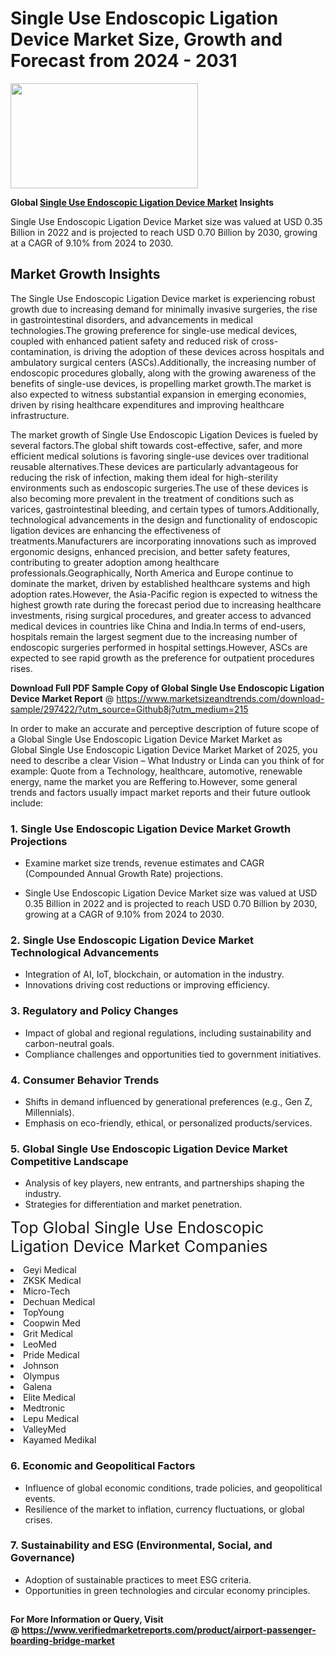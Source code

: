 <H1>Single Use Endoscopic Ligation Device Market Size, Growth and Forecast from 2024 - 2031</H1><img class="aligncenter size-medium wp-image-584254" src="https://thirdeyenews.in/wp-content/uploads/2024/09/Global-Market-Research-300x168.jpeg" alt="" width="300" height="168" /><p><strong>Global&nbsp;<a href="https://www.marketsizeandtrends.com/download-sample/297422/?utm_source=Github8j?utm_medium=215">Single Use Endoscopic Ligation Device Market</a> Insights</strong></p><p>Single Use Endoscopic Ligation Device Market size was valued at USD 0.35 Billion in 2022 and is projected to reach USD 0.70 Billion by 2030, growing at a CAGR of 9.10% from 2024 to 2030.</p><p><h2>Market Growth Insights</h2> <p>The Single Use Endoscopic Ligation Device market is experiencing robust growth due to increasing demand for minimally invasive surgeries, the rise in gastrointestinal disorders, and advancements in medical technologies.The growing preference for single-use medical devices, coupled with enhanced patient safety and reduced risk of cross-contamination, is driving the adoption of these devices across hospitals and ambulatory surgical centers (ASCs).Additionally, the increasing number of endoscopic procedures globally, along with the growing awareness of the benefits of single-use devices, is propelling market growth.The market is also expected to witness substantial expansion in emerging economies, driven by rising healthcare expenditures and improving healthcare infrastructure.</p> <p>The market growth of Single Use Endoscopic Ligation Devices is fueled by several factors.The global shift towards cost-effective, safer, and more efficient medical solutions is favoring single-use devices over traditional reusable alternatives.These devices are particularly advantageous for reducing the risk of infection, making them ideal for high-sterility environments such as endoscopic surgeries.The use of these devices is also becoming more prevalent in the treatment of conditions such as varices, gastrointestinal bleeding, and certain types of tumors.Additionally, technological advancements in the design and functionality of endoscopic ligation devices are enhancing the effectiveness of treatments.Manufacturers are incorporating innovations such as improved ergonomic designs, enhanced precision, and better safety features, contributing to greater adoption among healthcare professionals.Geographically, North America and Europe continue to dominate the market, driven by established healthcare systems and high adoption rates.However, the Asia-Pacific region is expected to witness the highest growth rate during the forecast period due to increasing healthcare investments, rising surgical procedures, and greater access to advanced medical devices in countries like China and India.In terms of end-users, hospitals remain the largest segment due to the increasing number of endoscopic surgeries performed in hospital settings.However, ASCs are expected to see rapid growth as the preference for outpatient procedures rises.<p><span class=""><strong>Download Full PDF Sample Copy of Global Single Use Endoscopic Ligation Device Market Report</strong> @ <a href="https://www.marketsizeandtrends.com/download-sample/297422/?utm_source=Github8j?utm_medium=215" target="_blank">https://www.marketsizeandtrends.com/download-sample/297422/?utm_source=Github8j?utm_medium=215</a></span></p><p>In order to make an accurate and perceptive description of future scope of a Global&nbsp;Single Use Endoscopic Ligation Device Market Market as Global&nbsp;Single Use Endoscopic Ligation Device Market Market of 2025, you need to describe a clear Vision &ndash; What Industry or Linda can you think of for example: Quote from a Technology, healthcare, automotive, renewable energy, name the market you are Reffering to.However, some general trends and factors usually impact market reports and their future outlook include:</p><h3>1.&nbsp;<strong>Single Use Endoscopic Ligation Device Market Growth Projections</strong></h3><ul><li>Examine market size trends, revenue estimates and CAGR (Compounded Annual Growth Rate) projections.</li><li><p>Single Use Endoscopic Ligation Device Market size was valued at USD 0.35 Billion in 2022 and is projected to reach USD 0.70 Billion by 2030, growing at a CAGR of 9.10% from 2024 to 2030.</p></li></ul><h3>2.&nbsp;<strong>Single Use Endoscopic Ligation Device Market Technological Advancements</strong></h3><ul><li>Integration of AI, IoT, blockchain, or automation in the industry.</li><li>Innovations driving cost reductions or improving efficiency.</li></ul><h3>3.&nbsp;<strong>Regulatory and Policy Changes</strong></h3><ul><li>Impact of global and regional regulations, including sustainability and carbon-neutral goals.</li><li>Compliance challenges and opportunities tied to government initiatives.</li></ul><h3>4.&nbsp;<strong>Consumer Behavior Trends</strong></h3><ul><li>Shifts in demand influenced by generational preferences (e.g., Gen Z, Millennials).</li><li>Emphasis on eco-friendly, ethical, or personalized products/services.</li></ul><h3>5.&nbsp;<strong>Global Single Use Endoscopic Ligation Device Market Competitive Landscape</strong></h3><ul><li>Analysis of key players, new entrants, and partnerships shaping the industry.</li><li>Strategies for differentiation and market penetration.</li></ul><p data-pm-slice="1 1 []"><span style="color: inherit; font-family: inherit; font-size: 25px;">Top Global Single Use Endoscopic Ligation Device Market Companies</span></p><div class="" data-test-id=""><p><li>Geyi Medical</li><li> ZKSK Medical</li><li> Micro-Tech</li><li> Dechuan Medical</li><li> TopYoung</li><li> Coopwin Med</li><li> Grit Medical</li><li> LeoMed</li><li> Pride Medical</li><li> Johnson</li><li> Olympus</li><li> Galena</li><li> Elite Medical</li><li> Medtronic</li><li> Lepu Medical</li><li> ValleyMed</li><li> Kayamed Medikal</li></p></div><h3>6.&nbsp;<strong>Economic and Geopolitical Factors</strong></h3><ul><li>Influence of global economic conditions, trade policies, and geopolitical events.</li><li>Resilience of the market to inflation, currency fluctuations, or global crises.</li></ul><h3>7.&nbsp;<strong>Sustainability and ESG (Environmental, Social, and Governance)</strong></h3><ul><li>Adoption of sustainable practices to meet ESG criteria.</li><li>Opportunities in green technologies and circular economy principles.</li></ul><h2><strong style="font-size: 14px;">For More Information or Query, Visit @&nbsp;</strong><a style="background-color: #ffffff; font-size: 14px;" href="https://www.marketsizeandtrends.com/report/single-use-endoscopic-ligation-device-market/" target="_blank">https://www.verifiedmarketreports.com/product/airport-passenger-boarding-bridge-market</a></h2>